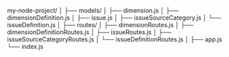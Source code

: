 my-node-project/
│
├── models/
    │   ├── dimension.js
    │   ├── dimensionDefinition.js
    │   ├── issue.js
    │   ├── issueSourceCategory.js
    │   └── issueDefinition.js
│
├── routes/
│   ├── dimensionRoutes.js
│   ├── dimensionDefinitionRoutes.js
│   ├── issueRoutes.js
│   ├── issueSourceCategoryRoutes.js
│   └── issueDefinitionRoutes.js
│
├── app.js
└── index.js
